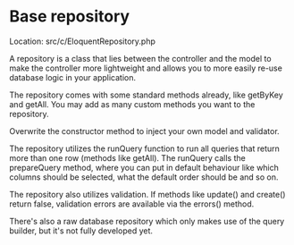# Base repository

Location: src/c/EloquentRepository.php

A repository is a class that lies between the controller and the model to make the controller more lightweight and allows you to more easily re-use database logic in your application.

The repository comes with some standard methods already, like getByKey and getAll. You may add as many custom methods you want to the repository.

Overwrite the constructor method to inject your own model and validator.

The repository utilizes the runQuery function to run all queries that return more than one row (methods like getAll). The runQuery calls the prepareQuery method, where you can put in default behaviour like which columns should be selected, what the default order should be and so on.

The repository also utilizes validation. If methods like update() and create() return false, validation errors are available via the errors() method.

There's also a raw database repository which only makes use of the query builder, but it's not fully developed yet.